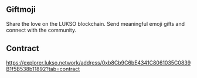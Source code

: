 ## Giftmoji
 Share the love on the LUKSO blockchain. Send meaningful emoji gifts and connect with the community.
 
## Contract
https://explorer.lukso.network/address/0xb8Cb9C6bE4341C8061035C0839B1f5B538b11892?tab=contract